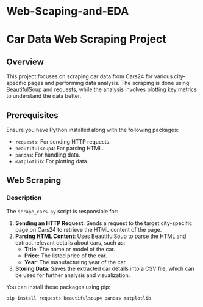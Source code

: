 # Web-Scaping-and-EDA
# Car Data Web Scraping Project

## Overview

This project focuses on scraping car data from Cars24 for various city-specific pages and performing data analysis. The scraping is done using BeautifulSoup and requests, while the analysis involves plotting key metrics to understand the data better.

## Prerequisites

Ensure you have Python installed along with the following packages:

- `requests`: For sending HTTP requests.
- `beautifulsoup4`: For parsing HTML.
- `pandas`: For handling data.
- `matplotlib`: For plotting data.

## Web Scraping

### Description

The `scrape_cars.py` script is responsible for:

1. **Sending an HTTP Request**: Sends a request to the target city-specific page on Cars24 to retrieve the HTML content of the page.
2. **Parsing HTML Content**: Uses BeautifulSoup to parse the HTML and extract relevant details about cars, such as:
   - **Title**: The name or model of the car.
   - **Price**: The listed price of the car.
   - **Year**: The manufacturing year of the car.
3. **Storing Data**: Saves the extracted car details into a CSV file, which can be used for further analysis and visualization.

You can install these packages using pip:

```bash
pip install requests beautifulsoup4 pandas matplotlib

